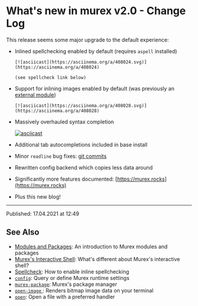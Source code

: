 # What's new in murex v2.0 - Change Log

This release seems some major upgrade to the default experience:

* Inlined spellchecking enabled by default (requires `aspell` installed)
  
      [![asciicast](https://asciinema.org/a/408024.svg)](https://asciinema.org/a/408024)
      
      (see spellcheck link below)

* Support for inlining images enabled by default (was previously an [external
  module](https://github.com/lmorg/murex-module-open-image))
  
      [![asciicast](https://asciinema.org/a/408028.svg)](https://asciinema.org/a/408028)

* Massively overhauled syntax completion
  
    [![asciicast](https://asciinema.org/a/408029.svg)](https://asciinema.org/a/408029)

* Additional tab autocompletions included in base install

* Minor `readline` bug fixes: [git commits](https://github.com/lmorg/murex/pull/312/commits/5064cf418f768d2ba4a6bbc7c74e46629ef3b5f3)

* Rewritten config backend which copies less data around

* Significantly more features documented: [https://murex.rocks](https://murex.rocks)

* Plus this new blog!

<hr>

Published: 17.04.2021 at 12:49

## See Also

* [Modules and Packages](../user-guide/modules.md):
  An introduction to Murex modules and packages
* [Murex's Interactive Shell](../user-guide/interactive-shell.md):
  What's different about Murex's interactive shell?
* [Spellcheck](../user-guide/spellcheck.md):
  How to enable inline spellchecking
* [`config`](../commands/config.md):
  Query or define Murex runtime settings
* [`murex-package`](../commands/murex-package.md):
  Murex's package manager
* [`open-image` ](../commands/open-image.md):
  Renders bitmap image data on your terminal
* [`open`](../commands/open.md):
  Open a file with a preferred handler